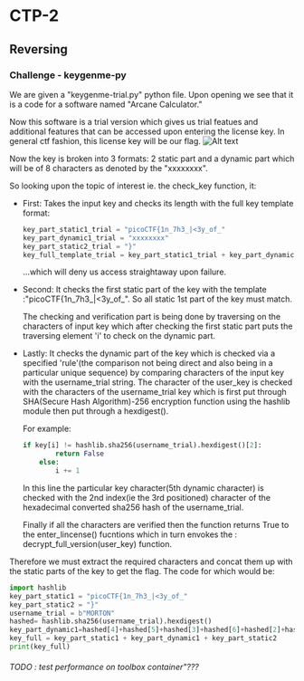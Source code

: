 # CTP-2

## Reversing
###  **Challenge** - keygenme-py
We are given a "keygenme-trial.py" python file. Upon opening we see that it is a code for a software named "Arcane Calculator."

Now this software is a trial version which gives us trial featues and additional features that can be accessed upon entering the license key. In general ctf fashion, this license key will be our flag.
![Alt text](Capture.PNG)

Now the key is broken into 3 formats: 2 static part and a dynamic part which will be of 8 characters as denoted by the "xxxxxxxx".

So looking upon the topic of interest ie. the check_key function, it:
* First: Takes the input key and checks its length with the full key template format: 
    ``` python
    key_part_static1_trial = "picoCTF{1n_7h3_|<3y_of_"
    key_part_dynamic1_trial = "xxxxxxxx"
    key_part_static2_trial = "}"
    key_full_template_trial = key_part_static1_trial + key_part_dynamic1_trial + key_part_static2_trial
    ```

    ...which will deny us access straightaway upon failure.
* Second: It checks the first static part of the key with the template :"picoCTF{1n_7h3_|<3y_of_". So all static 1st part of the key must match. 

  The checking and verification part is being done by traversing on the characters of input key which after checking the first static part puts the traversing element 'i' to check on the dynamic part.
* Lastly: It checks the dynamic part of the key which is checked via a specified 'rule'(the comparison not being direct and also being in a particular unique sequence) by comparing characters of the input key with the username_trial string. The character of the user_key is checked with the characters of the username_trial key which is first put through SHA(Secure Hash Algorithm)-256 encryption function using the hashlib module then put through a hexdigest(). 

    For example: 
    ```Python
    if key[i] != hashlib.sha256(username_trial).hexdigest()[2]:
            return False
        else:
            i += 1
    ```
    In this line the particular key character(5th dynamic character) is checked with the 2nd index(ie the 3rd positioned) character of the hexadecimal converted sha256 hash of the username_trial. 

    Finally if all the characters are verified then the function returns True to the enter_lincense() fucntions which in turn envokes the :         decrypt_full_version(user_key) function.

Therefore we must extract the required characters and concat them up with the static parts of the key to get the flag. The code for which would be:
```Python
import hashlib
key_part_static1 = "picoCTF{1n_7h3_|<3y_of_"
key_part_static2 = "}"
username_trial = b"MORTON"
hashed= hashlib.sha256(username_trial).hexdigest()
key_part_dynamic1=hashed[4]+hashed[5]+hashed[3]+hashed[6]+hashed[2]+hashed[7]+hashed[1]+hashed[8]
key_full = key_part_static1 + key_part_dynamic1 + key_part_static2
print(key_full)
```


###### TODO : test performance on toolbox container"???
